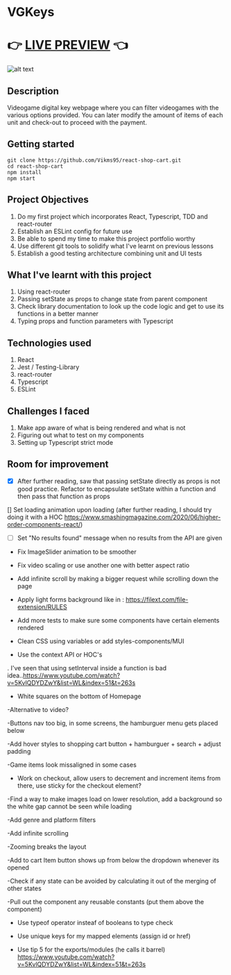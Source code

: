 # VGKeys

# 👉 [LIVE PREVIEW](https://vikms95.github.io/react-shop-cart/) 👈

![alt text](/src/assets/VGKeys-showcase.gif "gif of shop cart demo")

## Description
Videogame digital key webpage where you can filter videogames with the various options provided. You can later modify the amount of items of each unit and check-out to proceed with the payment. 

## Getting started

```
git clone https://github.com/Vikms95/react-shop-cart.git
cd react-shop-cart
npm install
npm start
```

## Project Objectives

1. Do my first project which incorporates React, Typescript, TDD and react-router
2. Establish an ESLint config for future use
3. Be able to spend my time to make this project portfolio worthy
4. Use different git tools to solidify what I've learnt on previous lessons
5. Establish a good testing architecture combining unit and UI tests

## What I've learnt with this project

1. Using react-router
2. Passing setState as props to change state from parent component
3. Check library documentation to look up the code logic and get to use its functions in a better manner
4. Typing props and function parameters with Typescript

## Technologies used

1. React
2. Jest / Testing-Library
3. react-router
4. Typescript
5. ESLint

## Challenges I faced 

1. Make app aware of what is being rendered and what is not
2. Figuring out what to test on my components
3. Setting up Typescript strict mode

## Room for improvement

- [x] After further reading, saw that passing setState directly as props
  is not good practice. Refactor to encapsulate setState within a function and then pass that function as props

[] Set loading animation upon loading (after further reading, I should try doing it with a HOC https://www.smashingmagazine.com/2020/06/higher-order-components-react/)

- [ ] Set "No results found" message when no results from the API are given

- Fix ImageSlider animation to be smoother

- Fix video scaling or use another one with better aspect ratio

- Add infinite scroll by making a bigger request while scrolling down the page

- Apply light forms background like in : https://filext.com/file-extension/RULES

- Add more tests to make sure some components have certain elements rendered

- Clean CSS using variables or add styles-components/MUI

- Use the context API or HOC's

. I've seen that using setInterval inside a function is bad idea..https://www.youtube.com/watch?v=5KvlQDYDZwY&list=WL&index=51&t=263s

- White squares on the bottom of Homepage

-Alternative to video?

-Buttons nav too big, in some screens, the hamburguer menu gets placed below

-Add hover styles to shopping cart button + hamburguer + search + adjust padding

-Game items look missaligned in some cases

- Work on checkout, allow users to decrement and increment items from there, use sticky for the checkout element?

-Find a way to make images load on lower resolution, add a background so the white gap cannot be seen while loading

-Add genre and platform filters

-Add infinite scrolling

-Zooming breaks the layout

-Add to cart Item button shows up from below the dropdown whenever its opened

-Check if any state can be avoided by calculating it out of the merging of other states

-Pull out the component any reusable constants (put them above the component)

- Use typeof operator insteaf of booleans to type check

- Use unique keys for my mapped elements (assign id or href)

- Use tip 5 for the exports/modules (he calls it barrel) https://www.youtube.com/watch?v=5KvlQDYDZwY&list=WL&index=51&t=263s
